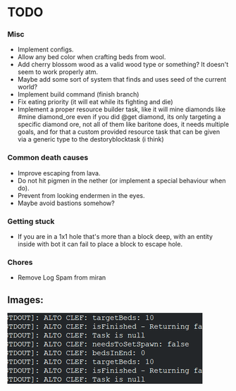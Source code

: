 # TODO

### Misc
- Implement configs.
- Allow any bed color when crafting beds from wool.
- Add cherry blossom wood as a valid wood type or something? It doesn't seem to work properly atm.
- Maybe add some sort of system that finds and uses seed of the current world?
- Implement build command (finish branch)
- Fix eating priority (it will eat while its fighting and die)
- Implement a proper resource builder task, like it will mine diamonds like #mine diamond_ore even if you did @get diamond, its only targeting a specific diamond ore, not all of them like baritone does, it needs multiple goals, and for that a custom provided resource task that can be given via a generic type to the destoryblocktask (i think)  

### Common death causes
- Improve escaping from lava.
- Do not hit pigmen in the nether (or implement a special behaviour when do).
- Prevent from looking endermen in the eyes.
- Maybe avoid bastions somehow?


### Getting stuck
- If you are in a 1x1 hole that's more than a block deep, with an entity inside with bot it can fail to place a block to escape hole.

### Chores
- Remove Log Spam from miran


## Images:
![img.png](.github/MDFiles/img.png)
